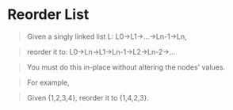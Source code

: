 # Reorder List

> Given a singly linked list L: L0→L1→…→Ln-1→Ln,

> reorder it to: L0→Ln→L1→Ln-1→L2→Ln-2→…

> You must do this in-place without altering the nodes' values.

> For example,

> Given {1,2,3,4}, reorder it to {1,4,2,3}.

```Python

```
